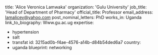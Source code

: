 title: 'Alice Veronica Lamwaka'
organization: 'Gulu University'
job_title: 'Head of Department of Pharmacy'
official_title: Professor
email_address: lamalicev@yahoo.com
post_nominal_letters: PhD
works_in: Uganda
link_to_biography: Www.gu.ac.ug
expertise:
  - hypertension
  - salt
  - transfat
id: 3215ad0b-f4ae-4576-a14b-d84b54ded6a7
country:
  - uganda
blueprint: networking
